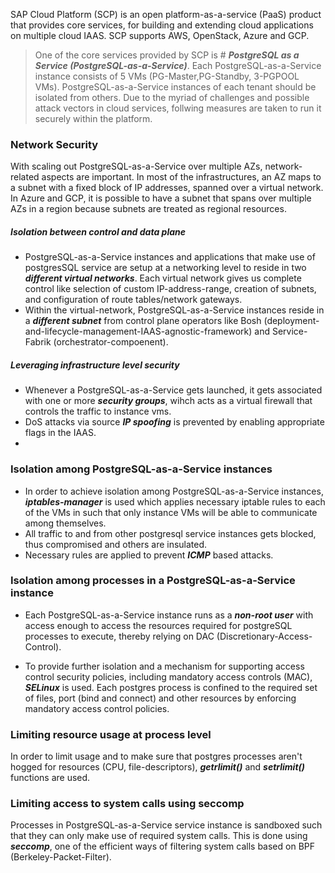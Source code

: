 SAP Cloud Platform (SCP) is an open platform-as-a-service (PaaS) product that provides core services, for building and extending cloud applications on multiple cloud IAAS. SCP supports AWS, OpenStack, Azure and GCP.

>One of the core services provided by SCP is # *__PostgreSQL as a Service (PostgreSQL-as-a-Service)__*. Each PostgreSQL-as-a-Service instance consists of 5 VMs (PG-Master,PG-Standby, 3-PGPOOL VMs). PostgreSQL-as-a-Service instances of each tenant should be isolated from others. Due to the myriad of challenges and possible attack vectors in cloud services, follwing measures are taken to run it securely within the platform.

### Network Security
With scaling out PostgreSQL-as-a-Service over multiple AZs, network-related aspects are important. In most of the infrastructures, an AZ maps to a subnet with a fixed block of IP addresses, spanned over a virtual network. In Azure and GCP, it is possible to have a subnet that spans over multiple AZs in a region because subnets are treated as regional resources.

##### Isolation between control and data plane

- PostgreSQL-as-a-Service instances and applications that make use of postgresSQL service are setup at a networking level to reside in two *__different virtual networks__*. Each virtual network gives us complete control like selection of custom IP-address-range, creation of subnets, and configuration of route tables/network gateways.
- Within the virtual-network, PostgreSQL-as-a-Service instances reside in a *__different subnet__* from control plane operators like Bosh (deployment-and-lifecycle-management-IAAS-agnostic-framework)  and Service-Fabrik (orchestrator-compoenent).

##### Leveraging infrastructure level security
 
- Whenever a PostgreSQL-as-a-Service gets launched, it gets associated with one or more *__security groups__*, wihch acts as a virtual firewall that controls the traffic to instance vms.
- DoS attacks via source *__IP spoofing__* is prevented by enabling appropriate flags in the IAAS.
- 
### Isolation among PostgreSQL-as-a-Service instances
- In order to achieve isolation among PostgreSQL-as-a-Service instances, *__iptables-manager__* is used which applies necessary iptable rules to each of the VMs in such that only instance VMs will be able to communicate among themselves.
- All traffic to and from other postgresql service instances gets blocked, thus compromised and others are insulated.
- Necessary rules are applied to prevent *__ICMP__* based attacks.

### Isolation among processes in a PostgreSQL-as-a-Service instance

- Each PostgreSQL-as-a-Service instance runs as a *__non-root user__* with access enough to access the resources required for postgreSQL processes to execute, thereby relying on DAC (Discretionary-Access-Control).

- To provide further isolation and a mechanism for supporting access control security policies, including  mandatory access controls (MAC), *__SELinux__* is used. Each postgres process is confined to the required set of files, port (bind and connect) and other resources by enforcing mandatory access control policies.

### Limiting resource usage at process level

In order to limit usage and to make sure that postgres processes aren't hogged for resources (CPU, file-descriptors), *__getrlimit()__* and *__setrlimit()__* functions are used.

### Limiting access to system calls using seccomp

Processes in PostgreSQL-as-a-Service service instance is sandboxed such that they can only make use of required system calls. This is done using *__seccomp__*, one of the efficient ways of filtering system calls based on BPF (Berkeley-Packet-Filter).